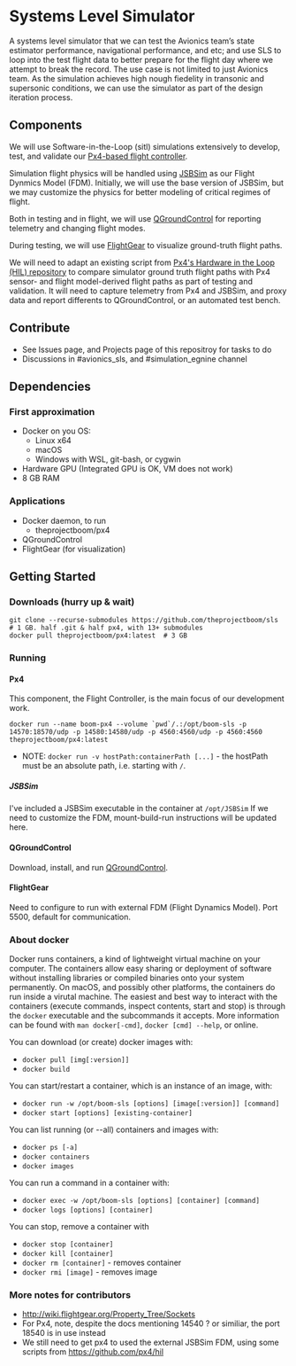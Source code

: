 # Systems Level Simulator

A systems level simulator that we can test the Avionics team’s state estimator 
performance, navigational performance, and etc; and use SLS to loop into the test flight data 
to better prepare for the flight day where we attempt to break the record. The use case is 
not limited to just Avionics team. As the simulation achieves high nough fiedelity in transonic 
and supersonic conditions, we can use the simulator as part of the design iteration process.

## Components
We will use Software-in-the-Loop (sitl) simulations extensively to develop, test, and validate our
[Px4-based flight controller](https://px4.io/).

Simulation flight physics will be handled using [JSBSim](https://github.com/JSBSim-Team/jsbsim) as
our Flight Dynmics Model (FDM). Initially, we will use the base version of JSBSim, but we may
customize the physics for better modeling of critical regimes of flight.

Both in testing and in flight, we will use [QGroundControl](http://qgroundcontrol.com/) for
reporting telemetry and changing flight modes.

During testing, we will use [FlightGear](https://www.flightgear.org) to visualize ground-truth
flight paths.

We will need to adapt an existing script from [Px4's Hardware in the Loop (HIL)
repository](gh/px4/hil) to compare simulator ground truth flight paths with Px4 sensor- and flight
model-derived flight paths as part of testing and validation. It will need to capture telemetry from
Px4 and JSBSim, and proxy data and report differents to QGroundControl, or an automated test bench.

## Contribute
* See Issues page, and Projects page of this repositroy for tasks to do
* Discussions in #avionics_sls, and #simulation_egnine channel

## Dependencies
### First approximation
* Docker on you OS:
  * Linux x64
  * macOS
  * Windows with WSL, git-bash, or cygwin
* Hardware GPU (Integrated GPU is OK, VM does not work)
* 8 GB RAM

### Applications
* Docker daemon, to run
  * theprojectboom/px4
* QGroundControl
* FlightGear (for visualization)

## Getting Started
### Downloads (hurry up & wait)
```
git clone --recurse-submodules https://github.com/theprojectboom/sls  # 1 GB. half .git & half px4, with 13+ submodules
docker pull theprojectboom/px4:latest  # 3 GB
```

### Running
#### Px4
This component, the Flight Controller, is the main focus of our development work.
```
docker run --name boom-px4 --volume `pwd`/.:/opt/boom-sls -p 14570:18570/udp -p 14580:14580/udp -p 4560:4560/udp -p 4560:4560 theprojectboom/px4:latest
```
* NOTE: `docker run -v hostPath:containerPath [...]` - the hostPath must be an absolute path, i.e.
  starting with `/`.

##### JSBSim
I've included a JSBSim executable in the container at `/opt/JSBSim`
If we need to customize the FDM, mount-build-run instructions will be updated here.

#### QGroundControl
Download, install, and run [QGroundControl](http://qgroundcontrol.com/).

#### FlightGear
Need to configure to run with external FDM (Flight Dynamics Model).
Port 5500, default for communication.

### About docker
Docker runs containers, a kind of lightweight virtual machine on your computer. The containers allow
easy sharing or deployment of software without installing libraries or compiled binaries onto your
system permanently. On macOS, and possibly other platforms, the containers do run inside a virutal
machine. The easiest and best way to interact with the containers (execute commands, inspect
contents, start and stop) is through the `docker` executable and the subcommands it accepts. More
information can be found with `man docker[-cmd]`, `docker [cmd] --help`, or online.

You can download (or create) docker images with:
* `docker pull [img[:version]]`
* `docker build`

You can start/restart a container, which is an instance of an image, with:
* `docker run -w /opt/boom-sls [options] [image[:version]] [command]`
* `docker start [options] [existing-container]`

You can list running (or --all) containers and images with:
* `docker ps [-a]`
* `docker containers`
* `docker images`

You can run a command in a container with:
* `docker exec -w /opt/boom-sls [options] [container] [command]`
* `docker logs [options] [container]`

You can stop, remove a container with
* `docker stop [container]`
* `docker kill [container]`
* `docker rm [container]` - removes container
* `docker rmi [image]` - removes image

### More notes for contributors
* http://wiki.flightgear.org/Property_Tree/Sockets
* For Px4, note, despite the docs mentioning 14540 ? or similiar, the port 18540 is in use instead
* We still need to get px4 to used the external JSBSim FDM, using some scripts from https://github.com/px4/hil 
